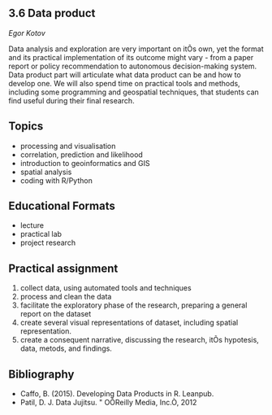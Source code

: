 ## 3.6  Data product
*Egor Kotov*

Data analysis and exploration are very important on itÕs own, yet the format and its practical implementation of its outcome might vary - from a paper report or policy recommendation to autonomous decision-making system. Data product part will articulate what data product can be and how to develop one. We will also spend time on practical tools and methods, including some programming and geospatial techniques, that students can find useful during their final research.
   
   
## Topics
- processing and visualisation 
- correlation, prediction and likelihood 
- introduction to geoinformatics and GIS 
- spatial analysis 
- coding with R/Python 

## Educational Formats
- lecture 
- practical lab 
- project research 

## Practical assignment

1.	collect data, using automated tools and techniques 
2.	process and clean the data 
3.	facilitate the exploratory phase of the research, preparing a general report on the dataset 
4.	create several visual representations of dataset, including spatial representation. 
5.	create a consequent narrative, discussing the research, itÕs hypotesis, data, metods, and findings. 

## Bibliography

- Caffo, B. (2015). Developing Data Products in R. Leanpub. 
- Patil, D. J. Data Jujitsu. " OÕReilly Media, Inc.Ò, 2012 
